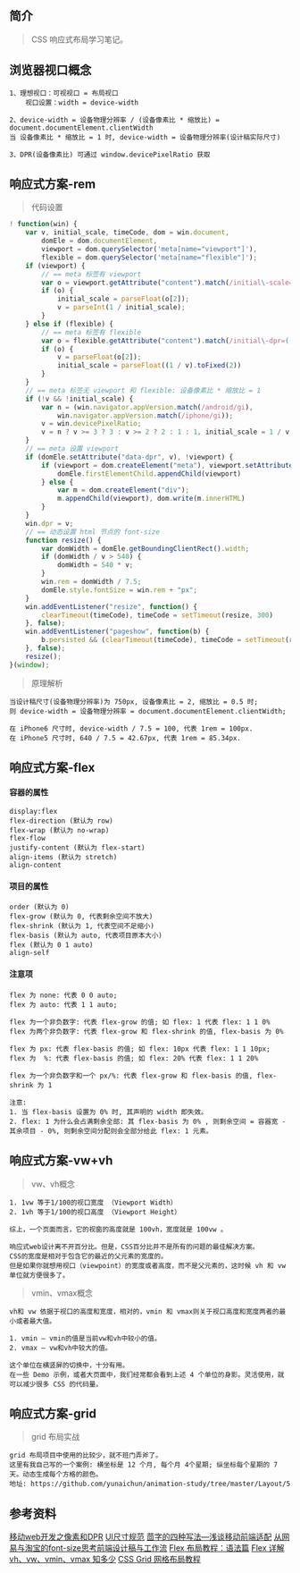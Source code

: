 ## 简介

> CSS 响应式布局学习笔记。

## 浏览器视口概念

```text
1、理想视口：可视视口 = 布局视口
    视口设置：width = device-width

2、device-width = 设备物理分辨率 / (设备像素比 * 缩放比) = document.documentElement.clientWidth
当 设备像素比 * 缩放比 = 1 时, device-width = 设备物理分辨率(设计稿实际尺寸)

3、DPR(设备像素比) 可通过 window.devicePixelRatio 获取
```

## 响应式方案-rem

> 代码设置

```javascript
! function(win) {
    var v, initial_scale, timeCode, dom = win.document,
        domEle = dom.documentElement,
        viewport = dom.querySelector('meta[name="viewport"]'),
        flexible = dom.querySelector('meta[name="flexible"]');
    if (viewport) {
        // == meta 标签有 viewport
        var o = viewport.getAttribute("content").match(/initial\-scale=(["']?)([\d\.]+)\1?/);
        if (o) {
            initial_scale = parseFloat(o[2]);
            v = parseInt(1 / initial_scale);
        }
    } else if (flexible) {
        // == meta 标签有 flexible
        var o = flexible.getAttribute("content").match(/initial\-dpr=(["']?)([\d\.]+)\1?/);
        if (o) {
            v = parseFloat(o[2]);
            initial_scale = parseFloat((1 / v).toFixed(2))
        }
    }
    // == meta 标签无 viewport 和 flexible: 设备像素比 * 缩放比 = 1
    if (!v && !initial_scale) {
        var n = (win.navigator.appVersion.match(/android/gi),
            win.navigator.appVersion.match(/iphone/gi));
        v = win.devicePixelRatio;
        v = n ? v >= 3 ? 3 : v >= 2 ? 2 : 1 : 1, initial_scale = 1 / v
    }
    // == meta 设置 viewport
    if (domEle.setAttribute("data-dpr", v), !viewport) {
        if (viewport = dom.createElement("meta"), viewport.setAttribute("name", "viewport"), viewport.setAttribute("content", "initial-scale=" + initial_scale + ", maximum-scale=" + initial_scale + ", minimum-scale=" + initial_scale + ", user-scalable=no"), domEle.firstElementChild) {
            domEle.firstElementChild.appendChild(viewport)
        } else {
            var m = dom.createElement("div");
            m.appendChild(viewport), dom.write(m.innerHTML)
        }
    }
    win.dpr = v;
    // == 动态设置 html 节点的 font-size
    function resize() {
        var domWidth = domEle.getBoundingClientRect().width;
        if (domWidth / v > 540) {
            domWidth = 540 * v;
        }
        win.rem = domWidth / 7.5;
        domEle.style.fontSize = win.rem + "px";
    }
    win.addEventListener("resize", function() {
        clearTimeout(timeCode), timeCode = setTimeout(resize, 300)
    }, false);
    win.addEventListener("pageshow", function(b) {
        b.persisted && (clearTimeout(timeCode), timeCode = setTimeout(resize, 300))
    }, false);
    resize();
}(window);
```

> 原理解析

``` text
当设计稿尺寸(设备物理分辨率)为 750px, 设备像素比 = 2, 缩放比 = 0.5 时;
则 device-width = 设备物理分辨率 = document.documentElement.clientWidth;

在 iPhone6 尺寸时, device-width / 7.5 = 100, 代表 1rem = 100px.
在 iPhone5 尺寸时, 640 / 7.5 = 42.67px, 代表 1rem = 85.34px.
```

## 响应式方案-flex

#### 容器的属性

```text
display:flex
flex-direction (默认为 row)
flex-wrap (默认为 no-wrap)
flex-flow
justify-content (默认为 flex-start)
align-items (默认为 stretch)
align-content
```

#### 项目的属性

```text
order (默认为 0)
flex-grow (默认为 0, 代表剩余空间不放大)
flex-shrink (默认为 1, 代表空间不足缩小)
flex-basis (默认为 auto, 代表项目原本大小)
flex (默认为 0 1 auto)
align-self
```

#### 注意项
```text
flex 为 none: 代表 0 0 auto;
flex 为 auto: 代表 1 1 auto;

flex 为一个非负数字: 代表 flex-grow 的值; 如 flex: 1 代表 flex: 1 1 0%
flex 为两个非负数字: 代表 flex-grow 和 flex-shrink 的值, flex-basis 为 0%

flex 为 px: 代表 flex-basis 的值; 如 flex: 10px 代表 flex: 1 1 10px;
flex 为  %: 代表 flex-basis 的值; 如 flex: 20% 代表 flex: 1 1 20%

flex 为一个非负数字和一个 px/%: 代表 flex-grow 和 flex-basis 的值, flex-shrink 为 1

注意:
1. 当 flex-basis 设置为 0% 时, 其声明的 width 即失效。
2. flex: 1 为什么会占满剩余全部: 其 flex-basis 为 0% , 则剩余空间 = 容器宽 - 其余项目 - 0%, 则剩余空间分配则会全部分给此 flex: 1 元素。
```

## 响应式方案-vw+vh

> vw、vh概念

```
1. 1vw 等于1/100的视口宽度 （Viewport Width）
2. 1vh 等于1/100的视口高度 （Viewport Height）

综上，一个页面而言，它的视窗的高度就是 100vh，宽度就是 100vw 。

响应式web设计离不开百分比。但是，CSS百分比并不是所有的问题的最佳解决方案。
CSS的宽度是相对于包含它的最近的父元素的宽度的。
但是如果你就想用视口（viewpoint）的宽度或者高度，而不是父元素的，这时候 vh 和 vw 单位就方便很多了。
```

> vmin、vmax概念

```
vh和 vw 依据于视口的高度和宽度，相对的，vmin 和 vmax则关于视口高度和宽度两者的最小或者最大值。

1. vmin — vmin的值是当前vw和vh中较小的值。
2. vmax — vw和vh中较大的值。

这个单位在横竖屏的切换中，十分有用。
在一些 Demo 示例，或者大页面中，我们经常都会看到上述 4 个单位的身影。灵活使用，就可以减少很多 CSS 的代码量。
```

## 响应式方案-grid

> grid 布局实战

```
grid 布局项目中使用的比较少，就不班门弄斧了。
这里有我自己写的一个案例: 横坐标是 12 个月, 每个月 4个星期; 纵坐标每个星期的 7 天。动态生成每个方格的颜色。
地址: https://github.com/yunaichun/animation-study/tree/master/Layout/5
```

## 参考资料
[移动web开发之像素和DPR](https://www.cnblogs.com/xiaohuochai/p/5494624.html)
[UI尺寸规范](https://tool.lanrentuku.com/guifan/ui.html)
[茴字的四种写法—浅谈移动前端适配](https://mp.weixin.qq.com/s/nQ6qF2IxSP-JXYm6sNcV6Q)
[从网易与淘宝的font-size思考前端设计稿与工作流](https://www.cnblogs.com/lyzg/p/4877277.html)
[Flex 布局教程：语法篇](http://www.ruanyifeng.com/blog/2015/07/flex-grammar.html)
[Flex 详解](https://blog.csdn.net/fengyjch/article/details/79047908)
[vh、vw、vmin、vmax 知多少](https://github.com/chokcoco/iCSS/issues/15)
[CSS Grid 网格布局教程](https://www.ruanyifeng.com/blog/2019/03/grid-layout-tutorial.html)
